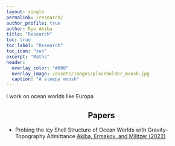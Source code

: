 ```yaml
---
layout: single 
permalink: /research/
author_profile: true
author: Ryu Akiba
title: "Research"
toc: true
toc_label: "Research"
toc_icon: "sun"
excerpt: "Maths"
header:
  overlay_color: "#000"
  overlay_image: /assets/images/placeholder_moosh.jpg
  caption: "A sleepy moosh"
---
```


<p align="justify">

I work on ocean worlds like Europa

</p>

## <center>Papers</center>

<p align="justify">

<ul>

<li>Probing the Icy Shell Structure of Ocean Worlds with Gravity–Topography Admittance <a
href="https://doi.org/10.3847/PSJ/ac4d2b">Akiba, Ermakov, and Militzer (2022) </a> </li>


</ul>
</p>
